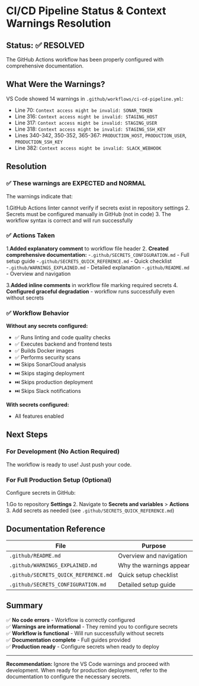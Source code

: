 # CI/CD Pipeline Status & Context Warnings Resolution

## Status: ✅ RESOLVED

The GitHub Actions workflow has been properly configured with comprehensive documentation.

## What Were the Warnings?

VS Code showed 14 warnings in `.github/workflows/ci-cd-pipeline.yml`:

- Line 70: `Context access might be invalid: SONAR_TOKEN`
- Line 316: `Context access might be invalid: STAGING_HOST`
- Line 317: `Context access might be invalid: STAGING_USER`
- Line 318: `Context access might be invalid: STAGING_SSH_KEY`
- Lines 340-342, 350-352, 365-367: `PRODUCTION_HOST`, `PRODUCTION_USER`, `PRODUCTION_SSH_KEY`
- Line 382: `Context access might be invalid: SLACK_WEBHOOK`

## Resolution

### ✅ These warnings are EXPECTED and NORMAL

The warnings indicate that:

1.GitHub Actions linter cannot verify if secrets exist in repository settings
2. Secrets must be configured manually in GitHub (not in code)
3. The workflow syntax is correct and will run successfully

### ✅ Actions Taken

1.**Added explanatory comment** to workflow file header
2. **Created comprehensive documentation:**
   -`.github/SECRETS_CONFIGURATION.md` - Full setup guide
   -`.github/SECRETS_QUICK_REFERENCE.md` - Quick checklist
   -`.github/WARNINGS_EXPLAINED.md` - Detailed explanation
   -`.github/README.md` - Overview and navigation

3.**Added inline comments** in workflow file marking required secrets
4. **Configured graceful degradation** - workflow runs successfully even without secrets

### ✅ Workflow Behavior

**Without any secrets configured:**

- ✅ Runs linting and code quality checks
- ✅ Executes backend and frontend tests
- ✅ Builds Docker images
- ✅ Performs security scans
- ⏭️ Skips SonarCloud analysis
- ⏭️ Skips staging deployment
- ⏭️ Skips production deployment
- ⏭️ Skips Slack notifications

**With secrets configured:**

- All features enabled

## Next Steps

### For Development (No Action Required)

The workflow is ready to use! Just push your code.

### For Full Production Setup (Optional)

Configure secrets in GitHub:

1.Go to repository **Settings**
2. Navigate to **Secrets and variables** > **Actions**
3. Add secrets as needed (see `.github/SECRETS_QUICK_REFERENCE.md`)

## Documentation Reference

| File | Purpose |
|------|---------|
| `.github/README.md` | Overview and navigation |
| `.github/WARNINGS_EXPLAINED.md` | Why the warnings appear |
| `.github/SECRETS_QUICK_REFERENCE.md` | Quick setup checklist |
| `.github/SECRETS_CONFIGURATION.md` | Detailed setup guide |

## Summary

✅ **No code errors** - Workflow is correctly configured  
✅ **Warnings are informational** - They remind you to configure secrets  
✅ **Workflow is functional** - Will run successfully without secrets  
✅ **Documentation complete** - Full guides provided  
✅ **Production ready** - Configure secrets when ready to deploy  

---

**Recommendation:** Ignore the VS Code warnings and proceed with development. When ready for production deployment, refer to the documentation to configure the necessary secrets.

